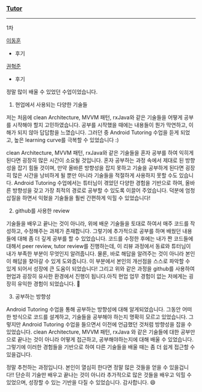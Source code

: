 ### [Tutor](https://github.com/sageHabitus)
----

1차

[이동훈](https://github.com/realizer12)
- 후기

[권혁준](https://github.com/DavidKwon7)
- 후기


정말 많이 배울 수 있었던 수업이었습니다. 

1. 현업에서 사용되는 다양한 기술들


저는 처음에 clean Architecture, MVVM 패턴, rxJava와 같은 기술들을 어떻게 공부를 시작해야 할지 고민하였습니다. 공부를 시작했을 때에는 내용들이 뭔가 막연하고, 이해가 되지 않아 답답함을 느꼈습니다. 그러던 중 Android Tutoring 수업을 듣게 되었고, 높은 learning curve를 극복할 수 있었습니다 :) 

 clean Architecture, MVVM 패턴, rxJava와 같은 기술들을 혼자 공부를 하여 익히게 된다면 굉장히 많은 시간이 소요될 것입니다. 혼자 공부하는 과정 속에서 제대로 된 방향성을 잡기 힘들 것이며, 만약 올바른 방향성을 잡지 못하고 기술을 공부하게 된다면 굉장히 많은 시간을 낭비하게 될 뿐만 아니라 기술들을 적절하게 사용하지 못할 수도 있습니다. 
 Android Tutoring 수업에서는 튜터님이 겪었던 다양한 경험을 기반으로 하여, 올바른 방향성을 갖고 가장 최적의 경로로 공부할 수 있도록 이끌어 주었습니다. 덕분에 엄청 삽질을 하면서 익혔을 기술들을 훨씬 간편하게 익힐 수 있었습니다! 

2. github를 사용한 review


기술들을 배우고 끝나는 것이 아니라, 위에 배운 기술들을 토대로 하여서 매주 코드를 작성하고, 수정해주는 과제가 존재합니다. 그렇기에 추가적으로 공부를 하며 배웠던 내용들에 대해 좀 더 깊게 공부를 할 수 있었습니다. 코드를 수정한 후에는 내가 짠 코드들에 대해서 peer review, tutor review를 진행하는데, 이 리뷰 과정에서 동료와 튜터님이 내가 부족한 부분이 무엇인지 알려줍니다. 물론, 바로 해답을 알려주는 것이 아니라 본인이 해답을 찾아갈 수 있게 도와줍니다. 이 부분에서 본인의 개선점을 스스로 파악할 수 있게 되어서 성장에 큰 도움이 되었습니다! 그리고 위와 같은 과정을 github를 사용하여 현업과 굉장히 유사한 환경에서 진행이 됩니다.아직 현업 업무 경험이 없는 저에게는 굉장히 유익한 경험이 되었습니다. 🙊

3. 공부하는 방향성 


Android Tutoring 수업을 통해 공부하는 방향성에 대해 알게되었습니다. 그동안 어떠한 방식으로 코드를 설계하고, 기술들을 공부해야 하는지 명확히 모르고 있었습니다. 그렇지만 Android Tutoring 수업을 들으면서 이전에 언급했던 것처럼 방향성을 잡을 수 있었습니다. clean Architecture, MVVM 패턴, rxJava 와 같은 기술들에 대한 공부만으로 끝나는 것이 아니라 어떻게 접근하고, 공부해야하는지에 대해 배울 수 있었습니다. 그렇기에 이러한 경험들을 기반으로 하여 다른 기술들을 배울 때는 좀 더 쉽게 접근할 수 있을겁니다. 

정말 추천하는 과정입니다. 본인이 열심히 한다면 정말 많은 것들을 얻을 수 있을겁니다!!
단순히 기술만 배우고 끝나는 것이 아니라 추가적으로 많은 것들을 배우고 익힐 수 있었으며, 성장할 수 있는 기반을 다질 수 있었습니다. 감사합니다.  😄

